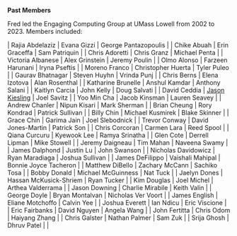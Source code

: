 **Past Members**

Fred led the Engaging Computing Group at UMass Lowell from 2002 to 2023. Members included:

| Rajia Abdelaziz           | Evana Gizzi            | George Pantazopoulis    |
| Chike Abuah               | Erin Graceffa          | Sam Patriquin           |
| Chris Adoretti            | Chris Granz            | Michael Penta           |
| Victoria Albanese            | Alex Grinstein            | Jeremy Poulin           |
| Olmo Alonso            | Farzeen Harunani            | Iryna Pseftis           |
| Moreno Franco            | Christopher Huerta            | Tyler Puleo           |
| Gaurav Bhatnagar            | Steven Huyhn            | Vrinda Punj           |
| Chris Berns            | Elena Izotova            | Alan Rosenthal           |
| Katharine Brunelle            | Anshul Kamdar            | Anthony Salani           |
| Kaitlyn Carcia            | John Kelly            | Doug Salvati           |
| David Ceddia            | [Jason Kiesling](https://jasondkiesling.com/)            | Joel Savitz           |
| Yoo Min Cha            | Jacob Kinsman            | Lauren Seavey           |
| Andrew Chanler            | Nipun Kisari            | Mark Sherman           |
| Brian Cheung            | Rory Kondrad            | Patrick Sullivan           |
| Billy Chin            | Michael Kusmirek            | Blake Skinner           |
| Grace Chin            | Garima Jain            | Joel Slebodnick           |
| Trevor Conway            | David Jones-Martin            | Patrick Son           |
| Chris Corcoran            | Carmen Lara            | Reed Spool           |
| Qiana Curcuru            | Kyewook Lee            | Ramya Srinatha           |
| Glen Cote            | Derrell Lipman            | Mike Stowell           |
| Jeremy Daigneau            | Tim Mahan            | Naveena Swamy           |
| James Dalphond            | Justin Lu            | John Swanson           |
| Nicholas Davidowicz            | Ryan Maradiaga            | Joshua Sullivan           |
| James DeFilippo            | Vaishali Mahipal            | Bonnie Joyce Tacheron           |
| Matthew DiBello            | Zachary McCann            | Sachiko Tosa           |
| Bobby Donald            | Michael McGuinness            | Nat Tuck           |
| Jaelyn Dones            | Hassan McKusick-Shriem            | Ryan Tucker           |
| Kim Douglas            | Joel Michel            | Arthea Valderrama           |
| Jason Downing            | Charlie Mirabile            | Keith Valin           |
| George Doyle            | Bryan Montalvan            | Nicholas Ver Voort           |
| James English            | Eliane Motchoffo            | Calvin Yee           |
| Joshua Everett            | Ian Ndicu            | Eric Viscione           |
| Eric Fairbanks            | David Nguyen            | Angela Wang           |
| John Fertitta            | Chris Odom            | Haiyang Zhang           |
| Chris Galster            | Nathan Palmer            | Sam Zuk           |
| Srija Ghosh            | Dhruv Patel            |            |

